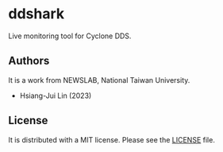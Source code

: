 # ddshark

Live monitoring tool for Cyclone DDS.


## Authors

It is a work from NEWSLAB, National Taiwan University.

- Hsiang-Jui Lin (2023)


## License

It is distributed with a MIT license. Please see the [LICENSE](LICENSE) file.
